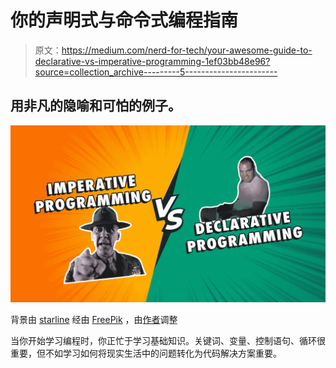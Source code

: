 # 你的声明式与命令式编程指南

> 原文：<https://medium.com/nerd-for-tech/your-awesome-guide-to-declarative-vs-imperative-programming-1ef03bb48e96?source=collection_archive---------5----------------------->

## 用非凡的隐喻和可怕的例子。

![](img/96abf9dc1d8abc12781f94b1c6b3ad3c.png)

背景由 [starline](https://www.freepik.com/starline) 经由 [FreePik](https://www.freepik.com/free-vector/comic-style-versus-vs-banner-yellow-turquoise-color_8152293.htm#page=1&query=Versus&position=2) ，由[作者](http://www.arnoldcode.com)调整

当你开始学习编程时，你正忙于学习基础知识。关键词、变量、控制语句、循环很重要，但不如学习如何将现实生活中的问题转化为代码解决方案重要。